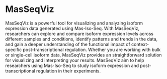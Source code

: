 # MasSeqViz
MasSeqViz is a powerful tool for visualizing and analyzing isoform expression data generated using
Mas-Iso-Seq. With MasSeqViz, researchers can explore and compare isoform expression levels
across different samples and conditions, identify patterns and trends in the data, and gain a deeper
understanding of the functional impact of context-specific post-transcriptional regulation. Whether
you are working with bulk or single-cell isoform data, MasSeqViz provides an straightforward solution
for visualizing and interpreting your results. MasSeqViz aim to help researchers using
Mas-Iso-Seq to study isoform expression and post-transcriptional regulation in their experiments.
